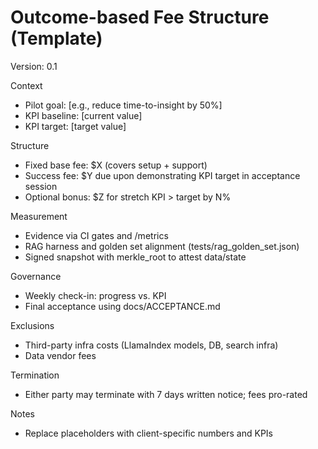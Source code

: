 # Outcome-based Fee Structure (Template)

Version: 0.1

Context
- Pilot goal: [e.g., reduce time-to-insight by 50%]
- KPI baseline: [current value]
- KPI target: [target value]

Structure
- Fixed base fee: $X (covers setup + support)
- Success fee: $Y due upon demonstrating KPI target in acceptance session
- Optional bonus: $Z for stretch KPI > target by N%

Measurement
- Evidence via CI gates and /metrics
- RAG harness and golden set alignment (tests/rag_golden_set.json)
- Signed snapshot with merkle_root to attest data/state

Governance
- Weekly check-in: progress vs. KPI
- Final acceptance using docs/ACCEPTANCE.md

Exclusions
- Third-party infra costs (LlamaIndex models, DB, search infra)
- Data vendor fees

Termination
- Either party may terminate with 7 days written notice; fees pro-rated

Notes
- Replace placeholders with client-specific numbers and KPIs

